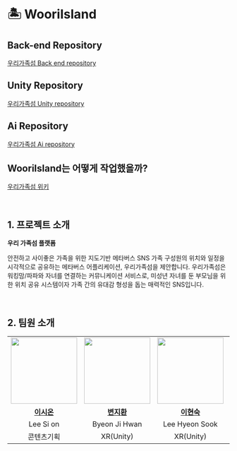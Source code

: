 # 🏝️ WooriIsland
## Back-end Repository
[우리가족섬 Back end repository](https://github.com/WooriIsland/back-end.git)

## Unity Repository
[우리가족섬 Unity repository](https://github.com/WooriIsland/unity.git)

## Ai Repository
[우리가족섬 Ai repository](https://github.com/WooriIsland/ai.git)



## WooriIsland는 어떻게 작업했을까?
[우리가족섬 위키](https://github.com/WooriIsland/.github/wiki)

<br>

## 1. 프로젝트 소개

**우리 가족섬 플랫폼**

안전하고 사이좋은 가족을 위한 지도기반 메타버스 SNS
가족 구성원의 위치와 일정을 시각적으로 공유하는 메타버스 어플리케이션, 우리가족섬을 제안합니다. 우리가족섬은 워킹맘/파파와 자녀를 연결하는 커뮤니케이션 서비스로, 미성년 자녀를 둔 부모님을 위한 위치 공유 시스템이자 가족 간의 유대감 형성을 돕는 매력적인 SNS입니다.

<br>

## 2. 팀원 소개
<table>
  <tr>
    <td align="center"><a href="https://github.com/zionlee00"><img src="https://avatars.githubusercontent.com/zionlee00" width="150px;" alt="">
    <td align="center"><a href="https://github.com/jimandy00"><img src="https://avatars.githubusercontent.com/jimandy00" width="150px;" alt="">
    <td align="center"><a href="https://github.com/hyunsu98"><img src="https://avatars.githubusercontent.com/hyunsu98" width="150px;" alt="">
    <td align="center"><a href="https://github.com/Blessian"><img src="https://avatars.githubusercontent.com/Blessian" width="150px;" alt="">
    <td align="center"><a href="https://github.com/min731"><img src="https://avatars.githubusercontent.com/min731" width="150px;" alt="">
    <td align="center"><a href="https://github.com/jinvvoo"><img src="https://avatars.githubusercontent.com/jinvvoo" width="150px;" alt="">
    <td align="center"><a href="https://github.com/yurimo0714"><img src="https://avatars.githubusercontent.com/yurimo0714" width="150px;" alt="">
    </td>
  </tr>
  <tr>
    <td align="center"><a href="https://github.com/zionlee00"><b>이시온</b></td>
    <td align="center"><a href="https://github.com/jimandy00"><b>변지환</b></td>
    <td align="center"><a href="https://github.com/hyunsu98"><b>이현숙</b></td>
    <td align="center"><a href="https://github.com/Blessian"><b>이승현</b></td>
    <td align="center"><a href="https://github.com/min731"><b>임정민</b></td>
    <td align="center"><a href="https://github.com/jinvvoo"><b>김진우</b></td> 
    <td align="center"><a href="https://github.com/yurimo0714"><b>오유림</b></td>
  </tr>

  <tr>
    <td align="center">Lee Si on</td>
    <td align="center">Byeon Ji Hwan</td>
    <td align="center">Lee Hyeon Sook</td>
    <td align="center">Lee Seung Hyun</td>
    <td align="center">Lim Jung Min</td>
    <td align="center">Kim Jin Woo</td>
    <td align="center">Oh Yu rim</td>
  </tr>

  <tr>
    <td align="center">콘텐츠기획</td>
    <td align="center">XR(Unity)</td>
    <td align="center">XR(Unity)</td>
    <td align="center">AI</td>
    <td align="center">AI</td>
    <td align="center">Server</td>
    <td align="center">3D모델링</td>
  </tr>
  
</table>

<br>
